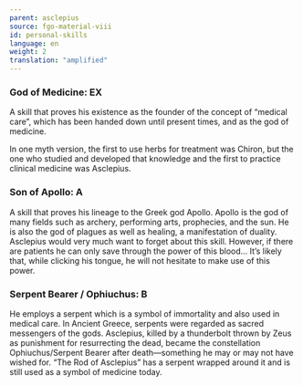 ```yaml
---
parent: asclepius
source: fgo-material-viii
id: personal-skills
language: en
weight: 2
translation: "amplified"
---
```


### God of Medicine: EX

A skill that proves his existence as the founder of the concept of “medical care”, which has been handed down until present times, and as the god of medicine.

In one myth version, the first to use herbs for treatment was Chiron, but the one who studied and developed that knowledge and the first to practice clinical medicine was Asclepius.

### Son of Apollo: A

A skill that proves his lineage to the Greek god Apollo. Apollo is the god of many fields such as archery, performing arts, prophecies, and the sun. He is also the god of plagues as well as healing, a manifestation of duality.
Asclepius would very much want to forget about this skill. However, if there are patients he can only save through the power of this blood… It’s likely that, while clicking his tongue, he will not hesitate to make use of this power.

### Serpent Bearer / Ophiuchus: B

He employs a serpent which is a symbol of immortality and also used in medical care.
In Ancient Greece, serpents were regarded as sacred messengers of the gods.
Asclepius, killed by a thunderbolt thrown by Zeus as punishment for resurrecting the dead, became the constellation Ophiuchus/Serpent Bearer after death—something he may or may not have wished for.
“The Rod of Asclepius” has a serpent wrapped around it and is still used as a symbol of medicine today.
